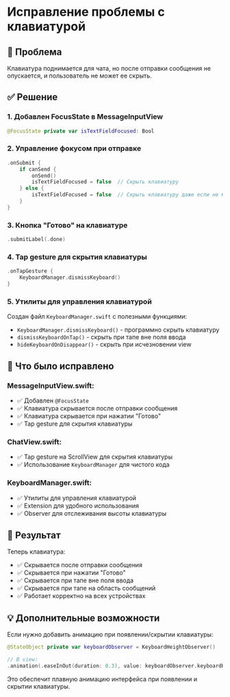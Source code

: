 # Исправление проблемы с клавиатурой

## 🎯 Проблема
Клавиатура поднимается для чата, но после отправки сообщения не опускается, и пользователь не может ее скрыть.

## ✅ Решение

### **1. Добавлен FocusState в MessageInputView**
```swift
@FocusState private var isTextFieldFocused: Bool
```

### **2. Управление фокусом при отправке**
```swift
.onSubmit {
    if canSend {
        onSend()
        isTextFieldFocused = false  // Скрыть клавиатуру
    } else {
        isTextFieldFocused = false  // Скрыть клавиатуру даже если не можем отправить
    }
}
```

### **3. Кнопка "Готово" на клавиатуре**
```swift
.submitLabel(.done)
```

### **4. Tap gesture для скрытия клавиатуры**
```swift
.onTapGesture {
    KeyboardManager.dismissKeyboard()
}
```

### **5. Утилиты для управления клавиатурой**
Создан файл `KeyboardManager.swift` с полезными функциями:
- `KeyboardManager.dismissKeyboard()` - программно скрыть клавиатуру
- `dismissKeyboardOnTap()` - скрыть при тапе вне поля ввода
- `hideKeyboardOnDisappear()` - скрыть при исчезновении view

## 🔧 Что было исправлено

### **MessageInputView.swift:**
- ✅ Добавлен `@FocusState`
- ✅ Клавиатура скрывается после отправки сообщения
- ✅ Клавиатура скрывается при нажатии "Готово"
- ✅ Tap gesture для скрытия клавиатуры

### **ChatView.swift:**
- ✅ Tap gesture на ScrollView для скрытия клавиатуры
- ✅ Использование `KeyboardManager` для чистого кода

### **KeyboardManager.swift:**
- ✅ Утилиты для управления клавиатурой
- ✅ Extension для удобного использования
- ✅ Observer для отслеживания высоты клавиатуры

## 🚀 Результат

Теперь клавиатура:
- ✅ Скрывается после отправки сообщения
- ✅ Скрывается при нажатии "Готово"
- ✅ Скрывается при тапе вне поля ввода
- ✅ Скрывается при тапе на область сообщений
- ✅ Работает корректно на всех устройствах

## 💡 Дополнительные возможности

Если нужно добавить анимацию при появлении/скрытии клавиатуры:

```swift
@StateObject private var keyboardObserver = KeyboardHeightObserver()

// В view:
.animation(.easeInOut(duration: 0.3), value: keyboardObserver.keyboardHeight)
```

Это обеспечит плавную анимацию интерфейса при появлении и скрытии клавиатуры. 